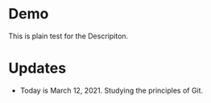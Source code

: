 # Demo

This is plain test for the Descripiton. 

# Updates
* Today is March 12, 2021. Studying the principles of Git.
